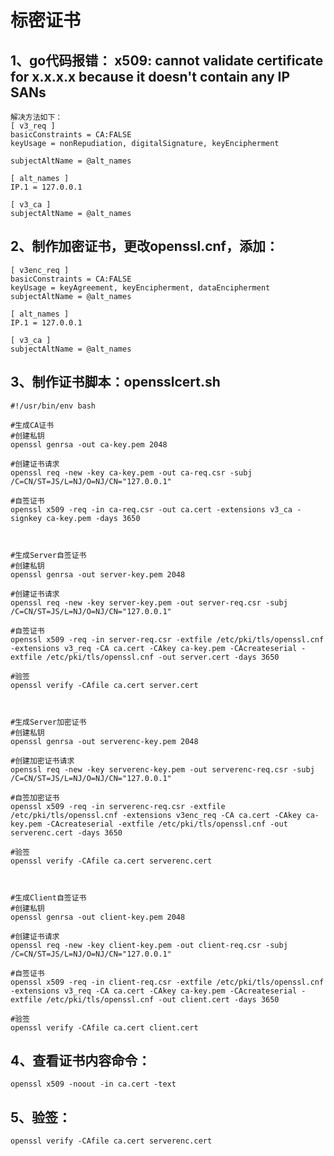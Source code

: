 # 标密证书

## 1、go代码报错： x509: cannot validate certificate for x.x.x.x because it doesn't contain any IP SANs

    解决方法如下：
    [ v3_req ]
    basicConstraints = CA:FALSE
    keyUsage = nonRepudiation, digitalSignature, keyEncipherment
    
    subjectAltName = @alt_names
    
    [ alt_names ]
    IP.1 = 127.0.0.1
    
    [ v3_ca ]
    subjectAltName = @alt_names

## 2、制作加密证书，更改openssl.cnf，添加：

    [ v3enc_req ]
    basicConstraints = CA:FALSE
    keyUsage = keyAgreement, keyEncipherment, dataEncipherment
    subjectAltName = @alt_names
    
    [ alt_names ]
    IP.1 = 127.0.0.1
    
    [ v3_ca ]
    subjectAltName = @alt_names

## 3、制作证书脚本：opensslcert.sh

    #!/usr/bin/env bash
    
    #生成CA证书
    #创建私钥
    openssl genrsa -out ca-key.pem 2048
    
    #创建证书请求
    openssl req -new -key ca-key.pem -out ca-req.csr -subj /C=CN/ST=JS/L=NJ/O=NJ/CN="127.0.0.1"
    
    #自签证书
    openssl x509 -req -in ca-req.csr -out ca.cert -extensions v3_ca -signkey ca-key.pem -days 3650
    
    
    
    #生成Server自签证书
    #创建私钥
    openssl genrsa -out server-key.pem 2048
    
    #创建证书请求
    openssl req -new -key server-key.pem -out server-req.csr -subj /C=CN/ST=JS/L=NJ/O=NJ/CN="127.0.0.1"
    
    #自签证书
    openssl x509 -req -in server-req.csr -extfile /etc/pki/tls/openssl.cnf -extensions v3_req -CA ca.cert -CAkey ca-key.pem -CAcreateserial -extfile /etc/pki/tls/openssl.cnf -out server.cert -days 3650
    
    #验签
    openssl verify -CAfile ca.cert server.cert
    
    
    
    #生成Server加密证书
    #创建私钥
    openssl genrsa -out serverenc-key.pem 2048
    
    #创建加密证书请求
    openssl req -new -key serverenc-key.pem -out serverenc-req.csr -subj /C=CN/ST=JS/L=NJ/O=NJ/CN="127.0.0.1"
    
    #自签加密证书
    openssl x509 -req -in serverenc-req.csr -extfile /etc/pki/tls/openssl.cnf -extensions v3enc_req -CA ca.cert -CAkey ca-key.pem -CAcreateserial -extfile /etc/pki/tls/openssl.cnf -out serverenc.cert -days 3650
    
    #验签
    openssl verify -CAfile ca.cert serverenc.cert
    
    
    
    #生成Client自签证书
    #创建私钥
    openssl genrsa -out client-key.pem 2048
    
    #创建证书请求
    openssl req -new -key client-key.pem -out client-req.csr -subj /C=CN/ST=JS/L=NJ/O=NJ/CN="127.0.0.1"
    
    #自签证书
    openssl x509 -req -in client-req.csr -extfile /etc/pki/tls/openssl.cnf -extensions v3_req -CA ca.cert -CAkey ca-key.pem -CAcreateserial -extfile /etc/pki/tls/openssl.cnf -out client.cert -days 3650
    
    #验签
    openssl verify -CAfile ca.cert client.cert

## 4、查看证书内容命令：

    openssl x509 -noout -in ca.cert -text

## 5、验签：

    openssl verify -CAfile ca.cert serverenc.cert

